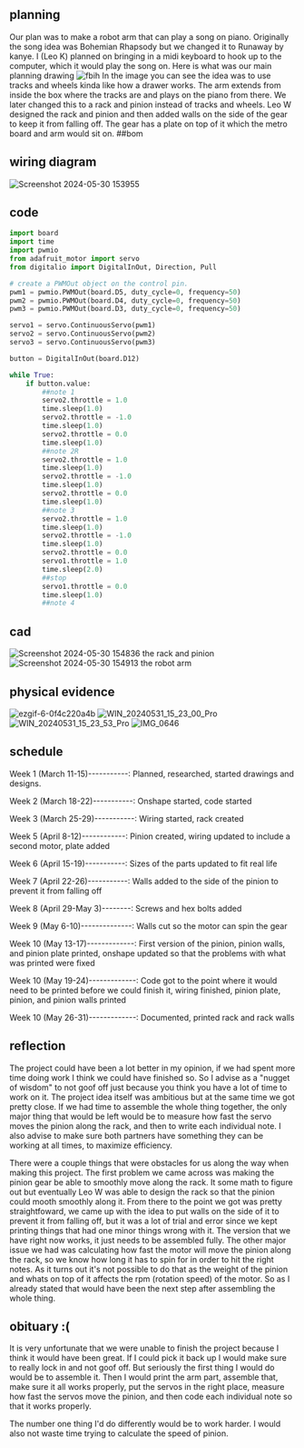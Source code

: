 ## planning
Our plan was to make a robot arm that can play a song on piano. Originally the song idea was Bohemian Rhapsody but we changed it to Runaway by kanye. I (Leo K) planned on bringing in a midi keyboard to hook up to the computer, which it would play the song on.
Here is what was our main planning drawing
![fbih](https://github.com/leokrahn/robot-arm/assets/143544783/f9f3237e-c6ae-4ec0-ac60-ef824218075b)
In the image you can see the idea was to use tracks and wheels kinda like how a drawer works. The arm extends from inside the box where the tracks are and plays on the piano from there. We later changed this to a rack and pinion instead of tracks and wheels. Leo W designed the rack and pinion and then added walls on the side of the gear to keep it from falling off. The gear has a plate on top of it which the metro board and arm would sit on.
##bom

## wiring diagram
![Screenshot 2024-05-30 153955](https://github.com/leokrahn/robot-arm/assets/143544783/63e48458-646d-408b-95b3-a1c6656e5308)

## code
```python
import board
import time
import pwmio
from adafruit_motor import servo
from digitalio import DigitalInOut, Direction, Pull

# create a PWMOut object on the control pin.
pwm1 = pwmio.PWMOut(board.D5, duty_cycle=0, frequency=50)
pwm2 = pwmio.PWMOut(board.D4, duty_cycle=0, frequency=50)
pwm3 = pwmio.PWMOut(board.D3, duty_cycle=0, frequency=50)

servo1 = servo.ContinuousServo(pwm1)
servo2 = servo.ContinuousServo(pwm2)
servo3 = servo.ContinuousServo(pwm3)

button = DigitalInOut(board.D12)

while True:
    if button.value:
        ##note 1
        servo2.throttle = 1.0
        time.sleep(1.0)
        servo2.throttle = -1.0
        time.sleep(1.0)
        servo2.throttle = 0.0
        time.sleep(1.0)
        ##note 2R
        servo2.throttle = 1.0
        time.sleep(1.0)
        servo2.throttle = -1.0
        time.sleep(1.0)
        servo2.throttle = 0.0
        time.sleep(1.0)
        ##note 3
        servo2.throttle = 1.0
        time.sleep(1.0)
        servo2.throttle = -1.0
        time.sleep(1.0)
        servo2.throttle = 0.0
        servo1.throttle = 1.0
        time.sleep(2.0)
        ##stop
        servo1.throttle = 0.0
        time.sleep(1.0)
        ##note 4
```
## cad
![Screenshot 2024-05-30 154836](https://github.com/leokrahn/robot-arm/assets/143544783/85eaf7d2-d714-4026-982b-2110c074d28c)
the rack and pinion
![Screenshot 2024-05-30 154913](https://github.com/leokrahn/robot-arm/assets/143544783/23e00094-1121-47da-a101-3dc395635ffb)
the robot arm
## physical evidence
![ezgif-6-0f4c220a4b](https://github.com/leokrahn/robot-arm/assets/143544783/3136c8ab-a7e5-4794-8706-51a40df1295d)
![WIN_20240531_15_23_00_Pro](https://github.com/leokrahn/robot-arm/assets/143544783/3910183b-0732-4b6d-a43d-ffe059e7c37d)
![WIN_20240531_15_23_53_Pro](https://github.com/leokrahn/robot-arm/assets/143544783/3619ef9b-1437-4c67-9a85-0c7738ec87eb)
![IMG_0646](https://github.com/leokrahn/robot-arm/assets/143544783/9de413c5-29a4-471d-bd8b-94e7abe38434)

## schedule
Week 1 (March 11-15)-----------: Planned, researched, started drawings and designs.

Week 2 (March 18-22)-----------: Onshape started, code started

Week 3 (March 25-29)-----------: Wiring started, rack created

Week 5 (April 8-12)------------: Pinion created, wiring updated to include a second motor, plate added

Week 6 (April 15-19)-----------: Sizes of the parts updated to fit real life

Week 7 (April 22-26)-----------: Walls added to the side of the pinion to prevent it from falling off

Week 8 (April 29-May 3)--------: Screws and hex bolts added

Week 9 (May 6-10)--------------: Walls cut so the motor can spin the gear

Week 10 (May 13-17)-------------: First version of the pinion, pinion walls, and pinion plate printed, onshape updated so that the problems with what was printed were fixed

Week 10 (May 19-24)-------------: Code got to the point where it would need to be printed before we could finish it, wiring finished, pinion plate, pinion, and pinion walls printed

Week 10 (May 26-31)-------------: Documented, printed rack and rack walls

## reflection
The project could have been a lot better in my opinion, if we had spent more time doing work I think we could have finished so. So I advise as a "nugget of wisdom" to not goof off just because you think you have a lot of time to work on it. The project idea itself was ambitious but at the same time we got pretty close. If we had time to assemble the whole thing together, the only major thing that would be left would be to measure how fast the servo moves the pinion along the rack, and then to write each individual note. I also advise to make sure both partners have something they can be working at all times, to maximize efficiency. 

There were a couple things that were obstacles for us along the way when making this project. The first problem we came across was making the pinion gear be able to smoothly move along the rack. It some math to figure out but eventually Leo W was able to design the rack so that the pinion could mooth smoothly along it. From there to the point we got was pretty straightfoward, we came up with the idea to put walls on the side of it to prevent it from falling off, but it was a lot of trial and error since we kept printing things that had one minor things wrong with it. The version that we have right now works, it just needs to be assembled fully. The other major issue we had was calculating how fast the motor will move the pinion along the rack, so we know how long it has to spin for in order to hit the right notes. As it turns out it's not possible to do that as the weight of the pinion and whats on top of it affects the rpm (rotation speed) of the motor. So as I already stated that would have been the next step after assembling the whole thing.

## obituary :(
It is very unfortunate that we were unable to finish the project because I think it would have been great. If I could pick it back up I would make sure to really lock in and not goof off. But seriously the first thing I would do would be to assemble it. Then I would print the arm part, assemble that, make sure it all works properly, put the servos in the right place, measure how fast the servos move the pinion, and then code each individual note so that it works properly.

The number one thing I'd do differently would be to work harder. I would also not waste time trying to calculate the speed of pinion.
